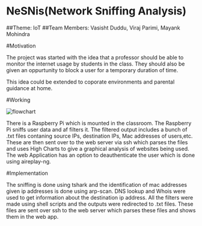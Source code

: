# NeSNis(Network Sniffing Analysis)

##Theme: IoT
##Team Members: Vasisht Duddu, Viraj Parimi, Mayank Mohindra

#Motivation

The project was started with the idea that a professor should be able to monitor the internet usage by students in the class.
They should also be given an oppurtunity to block a user for a temporary duration of time.

This idea could be extended to coporate environments and parental guidance at home.

#Working

![flowchart](https://cloud.githubusercontent.com/assets/20644368/17896754/5f472e10-696f-11e6-8e78-2c1e3550f738.png)

There is a Raspberry Pi which is mounted in the classroom. The Raspberry Pi sniffs user data and af filters it. The filtered output includes a bunch of .txt files contaning source IPs, destination IPs, Mac addresses of users,etc. These are then sent over to the web server via ssh which parses the files and uses High Charts to give a graphical analysis of websites being used. The web Application has an option to deauthenticate the user which is done using aireplay-ng.

#Implementation

The sniffing is done using tshark and the identification of mac addresses given ip addresses is done using arp-scan. DNS lookup and Whois were used to get information about the destination ip address. All the filters were made using shell scripts and the outputs were redirected to .txt files. These files are sent over ssh to the web server which parses these files and shows them in the web app.




